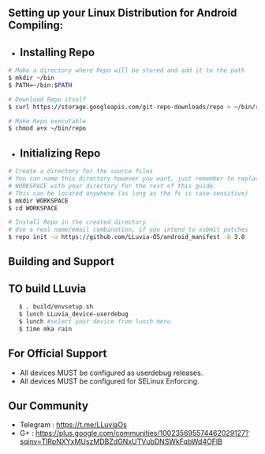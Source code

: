 ## Setting up your Linux Distribution for Android Compiling: ##
   -  ## Installing Repo ##
   
   ```bash
   # Make a directory where Repo will be stored and add it to the path
   $ mkdir ~/bin
   $ PATH=~/bin:$PATH

   # Download Repo itself
   $ curl https://storage.googleapis.com/git-repo-downloads/repo > ~/bin/repo

   # Make Repo executable 
   $ chmod a+x ~/bin/repo
   ```
   
   - ## Initializing Repo ##
   
   ```bash
   # Create a directory for the source files
   # You can name this directory however you want, just remember to replace
   # WORKSPACE with your directory for the rest of this guide.
   # This can be located anywhere (as long as the fs is case-sensitive)
   $ mkdir WORKSPACE
   $ cd WORKSPACE

   # Install Repo in the created directory
   # Use a real name/email combination, if you intend to submit patches
   $ repo init -u https://github.com/LLuvia-OS/android_manifest -b 3.0
   ```
   
## Building and Support ##

## TO build LLuvia  ##
```bash
   $ . build/envsetup.sh
   $ lunch LLuvia_device-userdebug
   $ lunch #select your device from lunch menu
   $ time mka rain
   ```
   
## For Official Support ##
- All devices MUST be configured as userdebug releases.
- All devices MUST be configured for SELinux Enforcing.

## Our Community ##
- Telegram : https://t.me/LLuviaOs
- G+ : https://plus.google.com/communities/100235695574462029127?sqinv=TlRpNXYxMUszMDBZdGNxUTVubDNSWkFqbWd4OFlB
